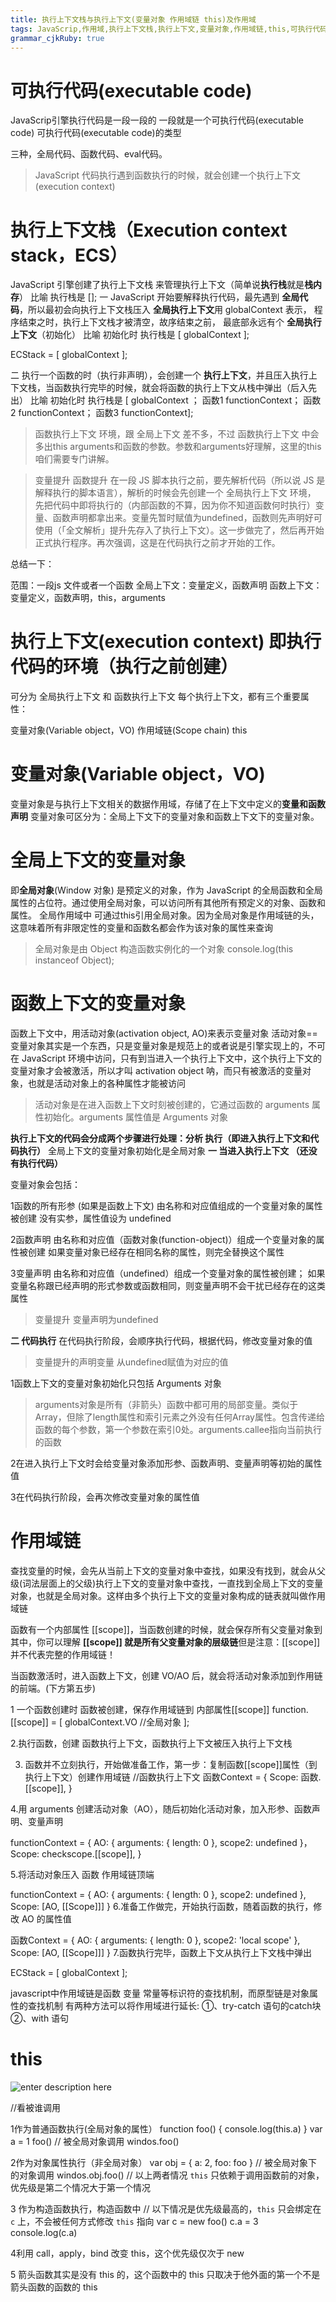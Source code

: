 ```yaml
---
title: 执行上下文栈与执行上下文(变量对象 作用域链 this)及作用域
tags: JavaScrip,作用域,执行上下文栈,执行上下文,变量对象,作用域链,this,可执行代码,
grammar_cjkRuby: true
---
```

# 可执行代码(executable code)
JavaScrip引擎执行代码是一段一段的 一段就是一个可执行代码(executable code)
可执行代码(executable code)的类型

三种，全局代码、函数代码、eval代码。

>JavaScript 代码执行遇到函数执行的时候，就会创建一个执行上下文(execution context)


# 执行上下文栈（Execution context stack，ECS）

JavaScript 引擎创建了执行上下文栈 来管理执行上下文（简单说**执行栈**就是**栈内存**）
比喻 执行栈是 [];
一
JavaScript 开始要解释执行代码，最先遇到	**全局代码**，所以最初会向执行上下文栈压入	**全局执行上下文**用 globalContext 表示，
程序结束之时，执行上下文栈才被清空，故序结束之前， 最底部永远有个 	**全局执行上下文**（初始化）
比喻 初始化时 执行栈是 [  globalContext  ];

ECStack = [
    globalContext
];

二
执行一个函数的时（执行非声明），会创建一个 **执行上下文**，并且压入执行上下文栈，当函数执行完毕的时候，就会将函数的执行上下文从栈中弹出（后入先出）
比喻 初始化时 执行栈是 [  globalContext ；  函数1 functionContext；  函数2  functionContext；	函数3		functionContext];
> 函数执行上下文 环境，跟 全局上下文 差不多，不过 函数执行上下文 中会多出this arguments和函数的参数。参数和arguments好理解，这里的this咱们需要专门讲解。


>变量提升 函数提升
在一段 JS 脚本执行之前，要先解析代码（所以说 JS 是解释执行的脚本语言），解析的时候会先创建一个 全局执行上下文 环境，
先把代码中即将执行的（内部函数的不算，因为你不知道函数何时执行）变量、函数声明都拿出来。变量先暂时赋值为undefined，函数则先声明好可使用（「全文解析」提升先存入了执行上下文）。这一步做完了，然后再开始正式执行程序。再次强调，这是在代码执行之前才开始的工作。

总结一下：

范围：一段js 文件或者一个函数
全局上下文：变量定义，函数声明
函数上下文：变量定义，函数声明，this，arguments


# 执行上下文(execution context)  即执行代码的环境（执行之前创建）
可分为 全局执行上下文 和 函数执行上下文
每个执行上下文，都有三个重要属性：

变量对象(Variable object，VO)
作用域链(Scope chain)
this



# 变量对象(Variable object，VO)
变量对象是与执行上下文相关的数据作用域，存储了在上下文中定义的**变量和函数声明**
变量对象可区分为：全局上下文下的变量对象和函数上下文下的变量对象。


# 全局上下文的变量对象 
 即**全局对象**(Window 对象) 
 是预定义的对象，作为 JavaScript 的全局函数和全局属性的占位符。通过使用全局对象，可以访问所有其他所有预定义的对象、函数和属性。
 全局作用域中 可通过this引用全局对象。因为全局对象是作用域链的头，这意味着所有非限定性的变量和函数名都会作为该对象的属性来查询
>全局对象是由 Object 构造函数实例化的一个对象 console.log(this instanceof Object);

 # 函数上下文的变量对象
函数上下文中，用活动对象(activation object, AO)来表示变量对象
活动对象==变量对象其实是一个东西，只是变量对象是规范上的或者说是引擎实现上的，不可在 JavaScript 环境中访问，只有到当进入一个执行上下文中，这个执行上下文的变量对象才会被激活，所以才叫 activation object 呐，而只有被激活的变量对象，也就是活动对象上的各种属性才能被访问
>活动对象是在进入函数上下文时刻被创建的，它通过函数的 arguments 属性初始化。arguments 属性值是 Arguments 对象

**执行上下文的代码会分成两个步骤进行处理：分析	执行（即进入执行上下文和代码执行）**
全局上下文的变量对象初始化是全局对象
**一 当进入执行上下文 （还没有执行代码）**

变量对象会包括：

1函数的所有形参 (如果是函数上下文)
由名称和对应值组成的一个变量对象的属性被创建
没有实参，属性值设为 undefined

2函数声明
由名称和对应值（函数对象(function-object)）组成一个变量对象的属性被创建
如果变量对象已经存在相同名称的属性，则完全替换这个属性

3变量声明
由名称和对应值（undefined）组成一个变量对象的属性被创建；
如果变量名称跟已经声明的形式参数或函数相同，则变量声明不会干扰已经存在的这类属性
>变量提升 变量声明为undefined

**二 代码执行** 
在代码执行阶段，会顺序执行代码，根据代码，修改变量对象的值
>变量提升的声明变量 从undefined赋值为对应的值

1函数上下文的变量对象初始化只包括 Arguments 对象
>arguments对象是所有（非箭头）函数中都可用的局部变量。类似于Array，但除了length属性和索引元素之外没有任何Array属性。包含传递给函数的每个参数，第一个参数在索引0处。arguments.callee指向当前执行的函数

2在进入执行上下文时会给变量对象添加形参、函数声明、变量声明等初始的属性值

3在代码执行阶段，会再次修改变量对象的属性值









# 作用域链
查找变量的时候，会先从当前上下文的变量对象中查找，如果没有找到，就会从父级(词法层面上的父级)执行上下文的变量对象中查找，一直找到全局上下文的变量对象，也就是全局对象。这样由多个执行上下文的变量对象构成的链表就叫做作用域链


函数有一个内部属性 [[scope]]，当函数创建的时候，就会保存所有父变量对象到其中，你可以理解 **[[scope]] 就是所有父变量对象的层级链**但是注意：[[scope]] 并不代表完整的作用域链！

当函数激活时，进入函数上下文，创建 VO/AO 后，就会将活动对象添加到作用链的前端。(下方第五步)

1 一个函数创建时
 函数被创建，保存作用域链到 内部属性[[scope]]
function.[[scope]] = [
    globalContext.VO                     //全局对象
];

2.执行函数，创建  函数执行上下文，函数执行上下文被压入执行上下文栈

3. 函数并不立刻执行，开始做准备工作，第一步：复制函数[[scope]]属性（到执行上下文）创建作用域链
//函数执行上下文
函数Context = {
    Scope: 函数.[[scope]],
}

4.用 arguments 创建活动对象（AO），随后初始化活动对象，加入形参、函数声明、变量声明

functionContext = {
    AO: {
        arguments: {
            length: 0
        },
        scope2: undefined
    }，
    Scope: checkscope.[[scope]],
}

5.将活动对象压入 函数 作用域链顶端

functionContext = {
    AO: {
        arguments: {
            length: 0
        },
        scope2: undefined
    },
    Scope: [AO, [[Scope]]]
}
6.准备工作做完，开始执行函数，随着函数的执行，修改 AO 的属性值

函数Context = {
    AO: {
        arguments: {
            length: 0
        },
        scope2: 'local scope'
    },
    Scope: [AO, [[Scope]]]
}
7.函数执行完毕，函数上下文从执行上下文栈中弹出

ECStack = [
    globalContext
];


javascript中作用域链是函数 变量 常量等标识符的查找机制，而原型链是对象属性的查找机制
有两种方法可以将作用域进行延长:
①、try-catch 语句的catch块
②、with 语句


 # this
![enter description here](./images/1553658862108.png)

//看被谁调用

1作为普通函数执行(全局对象的属性）
function foo() {
	console.log(this.a)
}
var a = 1
foo()
// 被全局对象调用      windos.foo()

2作为对象属性执行（非全局对象）
var obj = {
	a: 2,
	foo: foo
}
// 被全局对象下的对象调用  windos.obj.foo()
// 以上两者情况 `this` 只依赖于调用函数前的对象，优先级是第二个情况大于第一个情况

3 作为构造函数执行，构造函数中
// 以下情况是优先级最高的，`this` 只会绑定在 `c` 上，不会被任何方式修改 `this` 指向
var c = new foo()
c.a = 3
console.log(c.a)

4利用 call，apply，bind 改变 this，这个优先级仅次于 new


5
箭头函数其实是没有 this 的，这个函数中的 this 只取决于他外面的第一个不是箭头函数的函数的 this


